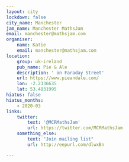 ```yaml
---
layout: city
lockdown: false
city_name: Manchester
jam_name: Manchester MathsJam
email: manchester@mathsjam.com
organiser:
    name: Katie
    email: manchester@mathsjam.com
location:
    group: uk-ireland
    pub_name: Pie & Ale
    description: ' on Faraday Street'
    url: https://www.pieandale.com/
    lon: -2.2336635
    lat: 53.4831995
hiatus: false
hiatus_months:
    - 2020-03
links:
    twitter:
        text: '@MCRMathsJam'
        url: https://twitter.com/MCRMathsJam
    something_else:
        text: "Join mailing list"
        url: http://eepurl.com/dlwxBn

---
```


